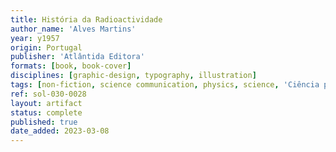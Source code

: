 ```yaml
---
title: História da Radioactividade
author_name: 'Alves Martins'
year: y1957
origin: Portugal
publisher: 'Atlântida Editora'
formats: [book, book-cover]
disciplines: [graphic-design, typography, illustration]
tags: [non-fiction, science communication, physics, science, 'Ciência para Gente Nova']
ref: sol-030-0028
layout: artifact
status: complete
published: true
date_added: 2023-03-08
---
```

